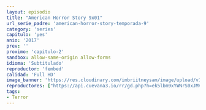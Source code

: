 ```yaml
---
layout: episodio
title: "American Horror Story 9x01"
url_serie_padre: 'american-horror-story-temporada-9'
category: 'series'
capitulo: 'yes'
anio: '2017'
prev: ''
proximo: 'capitulo-2'
sandbox: allow-same-origin allow-forms
idioma: 'Subtitulado'
reproductor: 'fembed'
calidad: 'Full HD'
image_banner: 'https://res.cloudinary.com/imbriitneysam/image/upload/v1546545022/reason1-banner-min.jpg'
reproductores: ["https://api.cuevana3.io/rr/gd.php?h=ek5lbm9xYWNrS0xJMVp5b21KREk0dFBLbjVkaHhkRGdrOG1jbnBpUnhhS1ZtNUtkcE1UV3U1M01lbmxqcUpxNG1LeWprWHpMMGVyVTAyV21hTXJVdTVHU3FadVkyUT09"]
tags:
- Terror
---
```












